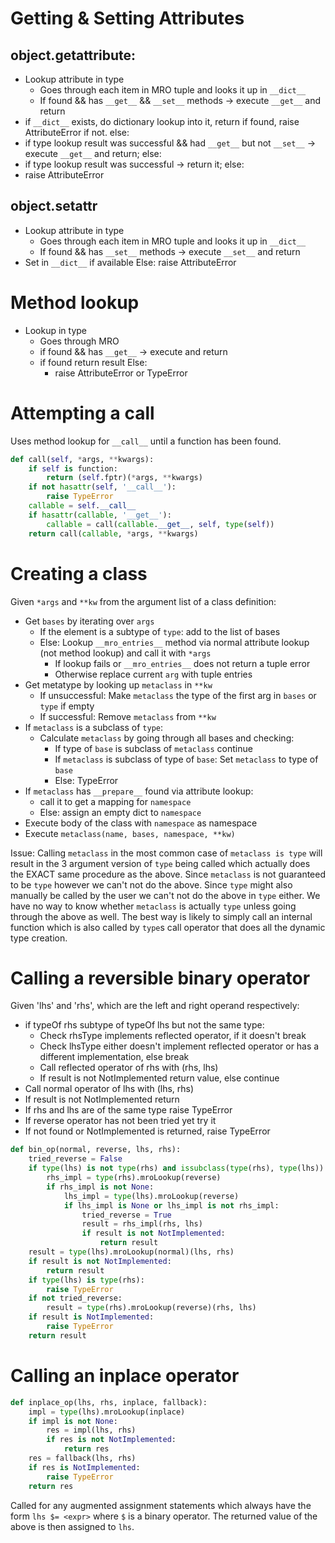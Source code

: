 # Getting & Setting Attributes

## object.__getattribute__:

* Lookup attribute in type
    - Goes through each item in MRO tuple and looks it up in `__dict__`
    - If found && has `__get__` && `__set__` methods -> execute `__get__` and return
* if `__dict__` exists, do dictionary lookup into it, return if found, raise AttributeError if not. else:
* if type lookup result was successful && had `__get__` but not `__set__` -> execute `__get__` and return; else:
* if type lookup result was successful -> return it; else:
* raise AttributeError

## object.__setattr__

* Lookup attribute in type
    - Goes through each item in MRO tuple and looks it up in `__dict__`
    - If found && has `__set__` methods -> execute `__set__` and return
* Set in `__dict__` if available Else:
  raise AttributeError

# Method lookup

* Lookup in type
    - Goes through MRO
    - if found && has `__get__` -> execute and return
    - if found return result Else:
        - raise AttributeError or TypeError

# Attempting a call

Uses method lookup for `__call__` until a function has been found.

```python
def call(self, *args, **kwargs):
    if self is function:
        return (self.fptr)(*args, **kwargs)
    if not hasattr(self, '__call__'):
        raise TypeError
    callable = self.__call__
    if hasattr(callable, '__get__'):
        callable = call(callable.__get__, self, type(self))
    return call(callable, *args, **kwargs)
```

# Creating a class

Given `*args` and `**kw` from the argument list of a class definition:

* Get `bases` by iterating over `args`
    * If the element is a subtype of `type`: add to the list of bases
    * Else: Lookup `__mro_entries__` method via normal attribute lookup (not method lookup) and call it with `*args`
        * If lookup fails or `__mro_entries__` does not return a tuple error
        * Otherwise replace current `arg` with tuple entries
* Get metatype by looking up `metaclass` in `**kw`
    * If unsuccessful: Make `metaclass` the type of the first arg in `bases` or `type` if empty
    * If successful: Remove `metaclass` from `**kw`
* If `metaclass` is a subclass of `type`:
    * Calculate `metaclass` by going through all bases and checking:
        * If type of `base` is subclass of `metaclass` continue
        * If `metaclass` is subclass of type of `base`: Set `metaclass` to type of `base`
        * Else: TypeError
* If `metaclass` has `__prepare__` found via attribute lookup:
    * call it to get a mapping for `namespace`
    * Else: assign an empty dict to `namespace`
* Execute body of the class with `namespace` as namespace
* Execute `metaclass(name, bases, namespace, **kw)`

Issue: Calling `metaclass` in the most common case of `metaclass is type` will result in the 3 argument version of
`type` being called which actually does the EXACT same procedure as the above. Since `metaclass` is not guaranteed
to be `type` however we can't not do the above. Since `type` might also manually be called by the user we can't not do
the above in `type` either. We have no way to know whether `metaclass` is actually `type` unless going through the above
as well. The best way is likely to simply call an internal function which is also called by `type`s call operator
that does all the dynamic type creation.

# Calling a reversible binary operator

Given 'lhs' and 'rhs', which are the left and right operand respectively:

* if typeOf rhs subtype of typeOf lhs but not the same type:
    * Check rhsType implements reflected operator, if it doesn't break
    * Check lhsType either doesn't implement reflected operator or has a different implementation, else break
    * Call reflected operator of rhs with (rhs, lhs)
    * If result is not NotImplemented return value, else continue
* Call normal operator of lhs with (lhs, rhs)
* If result is not NotImplemented return
* If rhs and lhs are of the same type raise TypeError
* If reverse operator has not been tried yet try it
* If not found or NotImplemented is returned, raise TypeError

```py
def bin_op(normal, reverse, lhs, rhs):
    tried_reverse = False
    if type(lhs) is not type(rhs) and issubclass(type(rhs), type(lhs)):
        rhs_impl = type(rhs).mroLookup(reverse)
        if rhs_impl is not None:
            lhs_impl = type(lhs).mroLookup(reverse)
            if lhs_impl is None or lhs_impl is not rhs_impl:
                tried_reverse = True
                result = rhs_impl(rhs, lhs)
                if result is not NotImplemented:
                    return result
    result = type(lhs).mroLookup(normal)(lhs, rhs)
    if result is not NotImplemented:
        return result
    if type(lhs) is type(rhs):
        raise TypeError
    if not tried_reverse:
        result = type(rhs).mroLookup(reverse)(rhs, lhs)
    if result is NotImplemented:
        raise TypeError
    return result
```

# Calling an inplace operator

```py
def inplace_op(lhs, rhs, inplace, fallback):
    impl = type(lhs).mroLookup(inplace)
    if impl is not None:
        res = impl(lhs, rhs)
        if res is not NotImplemented:
            return res
    res = fallback(lhs, rhs)
    if res is NotImplemented:
        raise TypeError
    return res
```

Called for any augmented assignment statements which always have the form `lhs $= <expr>` where `$` is a binary
operator. The returned value of the above is then assigned to `lhs`. 
